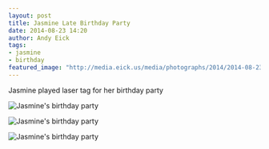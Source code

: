 ```yaml
---
layout: post
title: Jasmine Late Birthday Party
date: 2014-08-23 14:20
author: Andy Eick
tags: 
- jasmine
- birthday
featured_image: "http://media.eick.us/media/photographs/2014/2014-08-23/jasmines-birthday-party-2014-08-23-14-50-08.jpg"
---
```

Jasmine played laser tag for her birthday party

![Jasmine's birthday party](http://media.eick.us/media/photographs/2014/2014-08-22/jasmines-birthday-party-2014-08-22-11-05-11.jpg)

![Jasmine's birthday party](http://media.eick.us/media/photographs/2014/2014-08-23/jasmines-birthday-party-2014-08-23-14-50-08.jpg)

![Jasmine's birthday party](http://media.eick.us/media/photographs/2014/2014-08-23/jasmines-birthday-party-2014-08-23-14-51-23.jpg)
